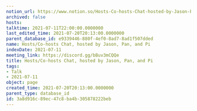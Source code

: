```yaml
---
notion_url: https://www.notion.so/Hosts-Co-hosts-Chat-hosted-by-Jason-Pan-and-Pi-3a8d916c89ec47c8ba4b305878222beb
archived: false
hosts: 
talktime: 2021-07-11T22:00:00.0000000
last_edited_time: 2021-07-20T20:13:00.0000000
parent_database_id: e9339446-880f-4ef0-8ad7-8ad1f507dded
name: Hosts/Co-hosts Chat, hosted by Jason, Pan, and Pi
indexDate: 2021-07-11
meeting_link: https://discord.gg/bBuv3mCQQe
title: Hosts/Co-hosts Chat, hosted by Jason, Pan, and Pi
tags:
- Talk
- 2021-07-11
object: page
created_time: 2021-07-20T20:13:00.0000000
parent_type: database_id
id: 3a8d916c-89ec-47c8-ba4b-305878222beb
---
```





